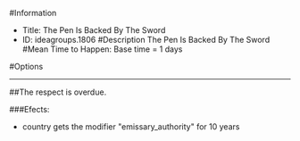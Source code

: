 #Information
 - Title: The Pen Is Backed By The Sword
 - ID: ideagroups.1806
#Description
The Pen Is Backed By The Sword
#Mean Time to Happen:
Base time = 1 days

#Options

___
##The respect is overdue.

###Efects:<ul><li>country gets the modifier "emissary_authority" for 10 years</li></ul>
